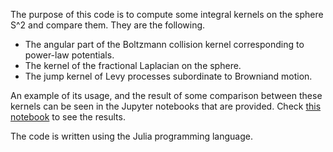 The purpose of this code is to compute some integral kernels on the sphere S^2 and compare them. They are the following.

* The angular part of the Boltzmann collision kernel corresponding to power-law potentials.
* The kernel of the fractional Laplacian on the sphere.
* The jump kernel of Levy processes subordinate to Browniand motion.

An example of its usage, and the result of some comparison between these kernels can be seen in the Jupyter notebooks that are provided. Check [this notebook](https://github.com/luissilvestre/collisionkernel/blob/main/subordinate_test.ipynb) to see the results.

The code is written using the Julia programming language.
